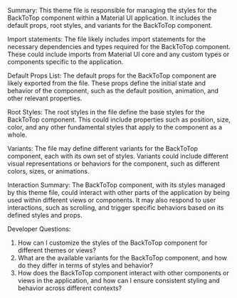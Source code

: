 Summary:
This theme file is responsible for managing the styles for the BackToTop component within a Material UI application. It includes the default props, root styles, and variants for the BackToTop component.

Import statements:
The file likely includes import statements for the necessary dependencies and types required for the BackToTop component. These could include imports from Material UI core and any custom types or components specific to the application.

Default Props List:
The default props for the BackToTop component are likely exported from the file. These props define the initial state and behavior of the component, such as the default position, animation, and other relevant properties.

Root Styles:
The root styles in the file define the base styles for the BackToTop component. This could include properties such as position, size, color, and any other fundamental styles that apply to the component as a whole.

Variants:
The file may define different variants for the BackToTop component, each with its own set of styles. Variants could include different visual representations or behaviors for the component, such as different colors, sizes, or animations.

Interaction Summary:
The BackToTop component, with its styles managed by this theme file, could interact with other parts of the application by being used within different views or components. It may also respond to user interactions, such as scrolling, and trigger specific behaviors based on its defined styles and props.

Developer Questions:
1. How can I customize the styles of the BackToTop component for different themes or views?
2. What are the available variants for the BackToTop component, and how do they differ in terms of styles and behavior?
3. How does the BackToTop component interact with other components or views in the application, and how can I ensure consistent styling and behavior across different contexts?